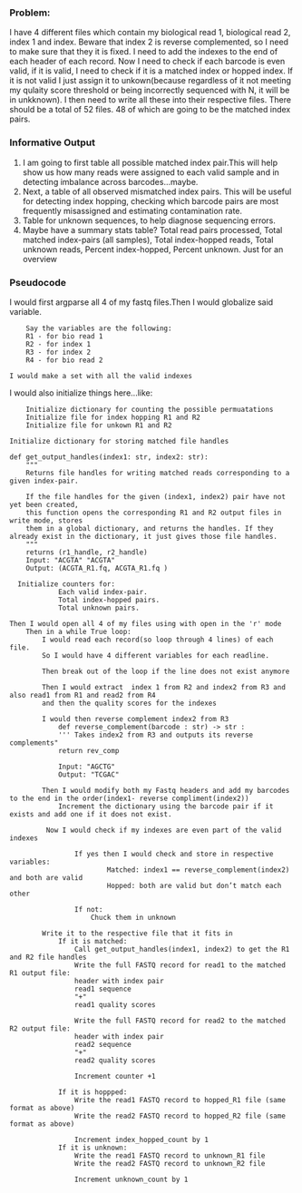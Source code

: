 ### Problem: 
I have 4 different files which contain my biological read 1, biological read 2, index 1 and index. Beware that index 2 is reverse complemented, so I need to make sure that they it is fixed. I need to add the indexes to the end of each header of each record. Now I need to check if each barcode is even valid, if it is valid, I need to check if it is a matched index or hopped index. If it is not valid I just assign it to unkown(because regardless of it not meeting my qulaity score threshold or being incorrectly sequenced with N, it will be in unkknown). I then need to write all these into their respective files. There should be a total of 52 files. 48 of which are going to be the matched index pairs.

### Informative Output
1. I am going to first table all possible matched index pair.This will help show us how many reads were assigned to each valid sample and in detecting imbalance across barcodes...maybe.
2. Next, a table of all observed mismatched index pairs. This will be useful for detecting index hopping, checking which barcode pairs are most frequently misassigned and estimating contamination rate.
3.  Table for unknown sequences, to help diagnose sequencing errors.
4. Maybe have a summary stats table? Total read pairs processed, Total matched index-pairs (all samples), Total index-hopped reads, Total unknown reads, Percent index-hopped, Percent unknown. Just for an overview

### Pseudocode
I would first argparse all 4 of my fastq files.Then I would globalize said variable.
```
    Say the variables are the following:
    R1 - for bio read 1
    R2 - for index 1 
    R3 - for index 2
    R4 - for bio read 2
```
```
I would make a set with all the valid indexes
```

I would also initialize things here...like:
```
    Initialize dictionary for counting the possible permuatations
    Initialize file for index hopping R1 and R2
    Initialize file for unkown R1 and R2
```
```
Initialize dictionary for storing matched file handles

def get_output_handles(index1: str, index2: str):
    """
    Returns file handles for writing matched reads corresponding to a given index-pair.
    
    If the file handles for the given (index1, index2) pair have not yet been created,
    this function opens the corresponding R1 and R2 output files in write mode, stores
    them in a global dictionary, and returns the handles. If they already exist in the dictionary, it just gives those file handles.
    """
    returns (r1_handle, r2_handle)
    Input: "ACGTA" "ACGTA"
    Output: (ACGTA_R1.fq, ACGTA_R1.fq )
```
```
  Initialize counters for:
            Each valid index-pair.
            Total index-hopped pairs.
            Total unknown pairs.

```
```
Then I would open all 4 of my files using with open in the 'r' mode
    Then in a while True loop:
        I would read each record(so loop through 4 lines) of each file.
        So I would have 4 different variables for each readline.

        Then break out of the loop if the line does not exist anymore

        Then I would extract  index 1 from R2 and index2 from R3 and also read1 from R1 and read2 from R4
        and then the quality scores for the indexes

        I would then reverse complement index2 from R3
            def reverse_complement(barcode : str) -> str :
            ''' Takes index2 from R3 and outputs its reverse complements"
            return rev_comp

            Input: "AGCTG"
            Output: "TCGAC"

        Then I would modify both my Fastq headers and add my barcodes to the end in the order(index1- reverse compliment(index2)) 
            Increment the dictionary using the barcode pair if it exists and add one if it does not exist.
            
         Now I would check if my indexes are even part of the valid indexes
           
                If yes then I would check and store in respective variables:
                        Matched: index1 == reverse_complement(index2) and both are valid
                        Hopped: both are valid but don’t match each other

                If not:
                    Chuck them in unknown
        
        Write it to the respective file that it fits in 
            If it is matched:
                Call get_output_handles(index1, index2) to get the R1 and R2 file handles
                Write the full FASTQ record for read1 to the matched R1 output file:
                header with index pair
                read1 sequence
                "+"
                read1 quality scores

                Write the full FASTQ record for read2 to the matched R2 output file:
                header with index pair
                read2 sequence
                "+"
                read2 quality scores

                Increment counter +1 

            If it is hoppped:
                Write the read1 FASTQ record to hopped_R1 file (same format as above)
                Write the read2 FASTQ record to hopped_R2 file (same format as above)

                Increment index_hopped_count by 1
            If it is unknown:
                Write the read1 FASTQ record to unknown_R1 file
                Write the read2 FASTQ record to unknown_R2 file

                Increment unknown_count by 1

```